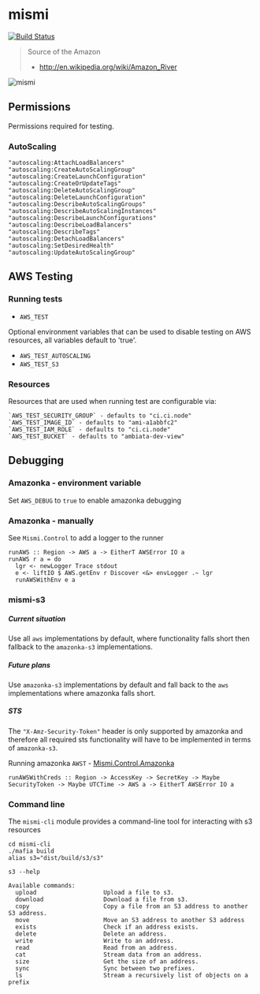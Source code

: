 mismi
=====

[![Build Status](https://travis-ci.org/nhibberd/mismi.svg?branch=master)](https://travis-ci.org/nhibberd/mismi)

> Source of the Amazon
> - http://en.wikipedia.org/wiki/Amazon_River

![mismi](http://upload.wikimedia.org/wikipedia/commons/a/a4/Nevado_Mismi.jpg)

## Permissions

Permissions required for testing.

### AutoScaling

```
"autoscaling:AttachLoadBalancers"
"autoscaling:CreateAutoScalingGroup"
"autoscaling:CreateLaunchConfiguration"
"autoscaling:CreateOrUpdateTags"
"autoscaling:DeleteAutoScalingGroup"
"autoscaling:DeleteLaunchConfiguration"
"autoscaling:DescribeAutoScalingGroups"
"autoscaling:DescribeAutoScalingInstances"
"autoscaling:DescribeLaunchConfigurations"
"autoscaling:DescribeLoadBalancers"
"autoscaling:DescribeTags"
"autoscaling:DetachLoadBalancers"
"autoscaling:SetDesiredHealth"
"autoscaling:UpdateAutoScalingGroup"
```

## AWS Testing

### Running tests

- `AWS_TEST`

Optional environment variables that can be used to disable testing on
AWS resources, all variables default to 'true'.

- `AWS_TEST_AUTOSCALING`
- `AWS_TEST_S3`

### Resources

Resources that are used when running test are configurable via:

```
`AWS_TEST_SECURITY_GROUP` - defaults to "ci.ci.node"
`AWS_TEST_IMAGE_ID` - defaults to "ami-a1abbfc2"
`AWS_TEST_IAM_ROLE` - defaults to "ci.ci.node"
`AWS_TEST_BUCKET` - defaults to "ambiata-dev-view"
```

## Debugging

### Amazonka - environment variable

Set `AWS_DEBUG` to `true` to enable amazonka debugging

### Amazonka - manually

See `Mismi.Control` to add a logger to the runner
```
runAWS :: Region -> AWS a -> EitherT AWSError IO a
runAWS r a = do
  lgr <- newLogger Trace stdout
  e <- liftIO $ AWS.getEnv r Discover <&> envLogger .~ lgr
  runAWSWithEnv e a
```

### mismi-s3

##### Current situation
Use all `aws` implementations by default, where functionality falls short then fallback to
the `amazonka-s3` implementations.

##### Future plans
Use `amazonka-s3` implementations by default and fall back to the `aws` implementations
where amazonka falls short.

##### STS
The `"X-Amz-Security-Token"` header is only supported by amazonka and therefore all
required sts functionality will have to be implemented in terms of `amazonka-s3`.

Running amazonka `AWST` - [Mismi.Control.Amazonka](https://github.com/ambiata/mismi/blob/master/mismi-core/src/Mismi/Control/Amazonka.hs#L81)
```
runAWSWithCreds :: Region -> AccessKey -> SecretKey -> Maybe SecurityToken -> Maybe UTCTime -> AWS a -> EitherT AWSError IO a
```

### Command line

The `mismi-cli` module provides a command-line tool for interacting with s3 resources
```
cd mismi-cli
./mafia build
alias s3="dist/build/s3/s3"

s3 --help

Available commands:
  upload                   Upload a file to s3.
  download                 Download a file from s3.
  copy                     Copy a file from an S3 address to another S3 address.
  move                     Move an S3 address to another S3 address
  exists                   Check if an address exists.
  delete                   Delete an address.
  write                    Write to an address.
  read                     Read from an address.
  cat                      Stream data from an address.
  size                     Get the size of an address.
  sync                     Sync between two prefixes.
  ls                       Stream a recursively list of objects on a prefix
```
